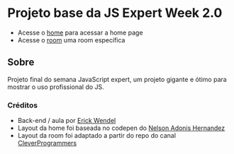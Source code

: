 # Projeto base da JS Expert Week 2.0

- Acesse o [home](./pages/home/index.html) para acessar a home page
- Acesse o [room](./pages/room/index.html) uma room específica

## Sobre

Projeto final do semana JavaScript expert, um projeto gigante e ótimo para mostrar o uso profissional do JS. 

### Créditos
- Back-end / aula por [Erick Wendel](https://github.com/ErickWendel/semana-javascript-expert02)
- Layout da home foi baseada no codepen do [Nelson Adonis Hernandez
](https://codepen.io/nelsonher019/pen/eYZBqOm)
- Layout da room foi adaptado a partir do repo do canal [CleverProgrammers](https://github.com/CleverProgrammers/nodejs-zoom-clone/blob/master/views/room.ejs)